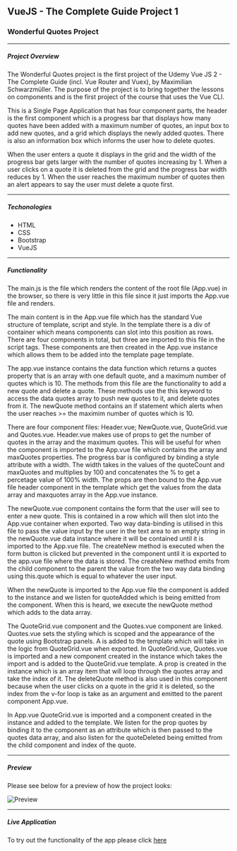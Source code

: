 ## VueJS - The Complete Guide Project 1

### Wonderful Quotes Project

---

##### Project Overview

The Wonderful Quotes project is the first project of the Udemy Vue JS 2 - The Complete Guide (incl. Vue Router and Vuex), by Maximilian Schwarzmüller. The purpose of the project is to bring together the lessons on components and is the first project of the course that uses the Vue CLI. 

This is a Single Page Application that has four component parts, the header is the first component which is a progress bar that displays how many quotes have been added with a maximum number of quotes, an input box to add new quotes, and a grid which displays the newly added quotes. There is also an information box which informs the user how to delete quotes. 

When the user enters a quote it displays in the grid and the width of the progress bar gets larger with the number of quotes increasing by 1. When a user clicks on a quote it is deleted from the grid and the progress bar width reduces by 1. When the user reaches the maximum number of quotes then an alert appears to say the user must delete a quote first. 

---

##### Techonologies

* HTML
* CSS
* Bootstrap
* VueJS

---

##### Functionality

The main.js is the file which renders the content of the root file (App.vue) in the browser, so there is very little in this file since it just imports the App.vue file and renders.

The main content is in the App.vue file which has the standard Vue structure of template, script and style. In the template there is a div of container which means components can slot into this position as rows. There are four components in total, but three are imported to this file in the script tags. These components are then created in the App.vue instance which allows them to be added into the template page template. 

The app.vue instance contains the data function which returns a quotes property that is an array with one default quote, and a maximum number of quotes which is 10. The methods from this file are the functionality to add a new quote and delete a quote. These methods use the this keyword to access the data quotes array to push new quotes to it, and delete quotes from it. The newQuote method contains an if statement which alerts when the user reaches >= the maximim number of quotes which is 10. 

There are four component files: Header.vue; NewQuote.vue, QuoteGrid.vue and Quotes.vue. Header.vue makes use of props to get the number of quotes in the array and the maximum quotes. This will be useful for when the component is imported to the App.vue file which contains the array and maxQuotes properties. The progress bar is configured by binding a style attribute with a width. The width takes in the values of the quoteCount and maxQuotes and multiplies by 100 and concatenates the % to get a percetage value of 100% width. The props are then bound to the App.vue file header component in the template which get the values from the data array and maxquotes array in the App.vue instance. 

The newQuote.vue component contains the form that the user will see to enter a new quote. This is contained in a row which will then slot into the App.vue container when exported. Two way data-binding is utilised in this file to pass the value input by the user in the text area to an empty string in the newQuote.vue data instance where it will be contained until it is imported to the App.vue file. The createNew method is executed when the form button is clicked but prevented in the component until it is exported to the app.vue file where the data is stored. The createNew method emits from the child component to the parent the value from the two way data binding using this.quote which is equal to whatever the user input. 

When the newQuote is imported to the App.vue file the component is added to the instance and we listen for quoteAdded which is being emitted from the component. When this is heard, we execute the newQuote method which adds to the data array. 

The QuoteGrid.vue component and the Quotes.vue component are linked. Quotes.vue sets the styling which is scoped and the appearance of the quote using Bootstrap panels. A <slot> is added to the template which will take in the logic from QuoteGrid.vue when exported. In QuoteGrid.vue, Quotes.vue is imported and a new component created in the instance which takes the import and is added to the QuoteGrid.vue template. A prop is created in the instance which is an array item that will loop through the quotes array and take the index of it. The deleteQuote method is also used in this component because when the user clicks on a quote in the grid it is deleted, so the index from the v-for loop is take as an argument and emitted to the parent component App.vue. 

In App.vue QuoteGrid.vue is imported and a component created in the instance and added to the template. We listen for the prop quotes by binding it to the component as an attribute which is then passed to the quotes data array, and also listen for the quoteDeleted being emitted from the child component and index of the quote. 

---

##### Preview

Please see below for a preview of how the project looks:

![Preview](https://uc0e87841e9bac6ad3fc07d94082.previews.dropboxusercontent.com/p/thumb/AAxgPXuRy6VYvWHEWYYNfCaNwJcFrEzNJutUqcsoxv8ayap_FwXy_Q18xoWTK8Grn12vO9RWARKTz4tI-X1uLMUURVlsUcGdT1muUIAvDn7HJnuL3fk7A5iuyZwQJEkGAT9sOgkd38tjngXWTlMxrYxQwj278Vag9KC2VWz3l2I4L3Hz4kKRGS-5MjKDZfXoigI7VR0r-I8QVBVes5YyWpY6_fcPErJS-P9YzGtEn5-9m63R0X1g4XuvjrZI5ux1z_36g6p_sXAfodTqIOFEUC4kcVGseJUvLpzYbgBk0z0FlLPiW9vypgh34pqMQLDXp1MQ46kTA-5fqudI89qHbvGB2aKoeZlX2xNqmiY0MaJxdpkAKkMjFaiE-HIh_Lz5GtW10w3YLG_juq7tUKs0UKClfqbBkoIEPMW0uzyRSvrsfcsjicCLbQP2T3CaOFQoy169jaXJXv-W4eeS1pFdim5TR1geGv-UO2uNt8Y64R_KrQ/p.png?fv_content=true&size_mode=5)

---

##### Live Application

To try out the functionality of the app please click [here](https://im5xo.csb.app/)